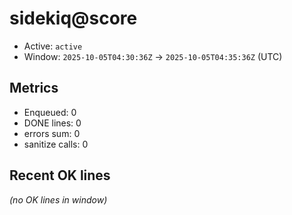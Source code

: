 # sidekiq@score

- Active: `active`
- Window: `2025-10-05T04:30:36Z` → `2025-10-05T04:35:36Z` (UTC)

## Metrics
- Enqueued: 0
- DONE lines: 0
- errors sum: 0
- sanitize calls: 0

## Recent OK lines
_(no OK lines in window)_
